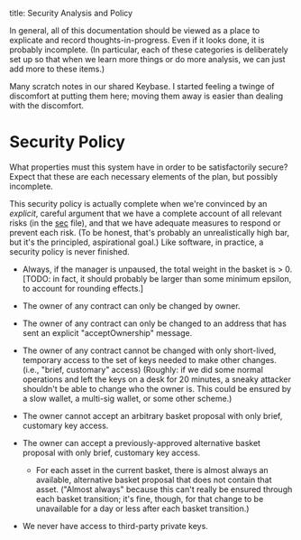 title: Security Analysis and Policy

In general, all of this documentation should be viewed as a place to explicate and record thoughts-in-progress. Even if it looks done, it is probably incomplete. (In particular, each of these categories is deliberately set up so that when we learn more things or do more analysis, we can just add more to these items.)

Many scratch notes in our shared Keybase. I started feeling a twinge of discomfort at putting them here; moving them away is easier than dealing with the discomfort.

# Security Policy
What properties must this system have in order to be satisfactorily secure? Expect that these are each necessary elements of the plan, but possibly incomplete.

This security policy is actually complete when we're convinced by an _explicit_, careful argument that we have a complete account of all relevant risks (in the [sec](sec.md) file), and that we have adequate measures to respond or prevent each risk. (To be honest, that's probably an unrealistically high bar, but it's the principled, aspirational goal.) Like software, in practice, a security policy is never finished.


- Always, if the manager is unpaused, the total weight in the basket is > 0.
  [TODO: in fact, it should probably be larger than some minimum epsilon, to account for rounding effects.]

- The owner of any contract can only be changed by owner.
- The owner of any contract can only be changed to an address that has sent an explicit "acceptOwnership" message.
- The owner of any contract cannot be changed with only short-lived, temporary access to the set of keys needed to make other changes. (i.e., "brief, customary" access)
  (Roughly: if we did some normal operations and left the keys on a desk for 20 minutes, a sneaky attacker shouldn't be able to change who the owner is. This could be ensured by a slow wallet, a multi-sig wallet, or some other scheme.)

- The owner cannot accept an arbitrary basket proposal with only brief, customary key access.
- The owner can accept a previously-approved alternative basket proposal with only brief, customary key access.
    - For each asset in the current basket, there is almost always an available, alternative basket proposal that does not contain that asset. ("Almost always" because this can't really be ensured through each basket transition; it's fine, though, for that change to be unavailable for a day or less after each basket transition.)


- We never have access to third-party private keys.
